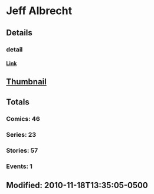 # Jeff  Albrecht 
## Details
### detail
#### [Link](http://marvel.com/comics/creators/2707/jeff_albrecht?utm_campaign=apiRef&utm_source=225578a89fc76f3d20fbffda5d17a88d)
## [Thumbnail](http://i.annihil.us/u/prod/marvel/i/mg/3/c0/4c3652d069f65.jpg)
## Totals
### Comics: 46
### Series: 23
### Stories: 57
### Events: 1
## Modified: 2010-11-18T13:35:05-0500